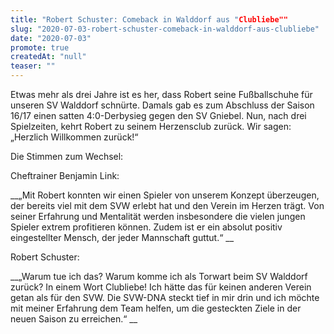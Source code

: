 ```yaml
---
title: "Robert Schuster: Comeback in Walddorf aus "Clubliebe""
slug: "2020-07-03-robert-schuster-comeback-in-walddorf-aus-clubliebe"
date: "2020-07-03"
promote: true
createdAt: "null"
teaser: ""
---
```

<p class="MsoNoSpacing">Etwas mehr als drei Jahre ist es her, dass Robert seine Fußballschuhe für unseren SV Walddorf schnürte. Damals gab es zum Abschluss der Saison 16/17 einen satten 4:0-Derbysieg gegen den SV Gniebel. Nun, nach drei Spielzeiten, kehrt Robert zu seinem Herzensclub zurück. Wir sagen: „Herzlich Willkommen zurück!“


<p class="MsoNoSpacing">Die Stimmen zum Wechsel:


<p class="MsoNoSpacing">Cheftrainer Benjamin Link:


<p class="MsoNoSpacing"> __„Mit Robert konnten wir einen Spieler von unserem Konzept überzeugen, der bereits viel mit dem SVW erlebt hat und den Verein im Herzen trägt. Von seiner Erfahrung und Mentalität werden insbesondere die vielen jungen Spieler extrem profitieren können. Zudem ist er ein absolut positiv eingestellter Mensch, der jeder Mannschaft guttut.“ __


<p class="MsoNoSpacing">Robert Schuster:


<p class="MsoNoSpacing"> __„Warum tue ich das? Warum komme ich als Torwart beim SV Walddorf zurück? In einem Wort Clubliebe! Ich hätte das für keinen anderen Verein getan als für den SVW. Die SVW-DNA steckt tief in mir drin und ich möchte mit meiner Erfahrung dem Team helfen, um die gesteckten Ziele in der neuen Saison zu erreichen.“ __
